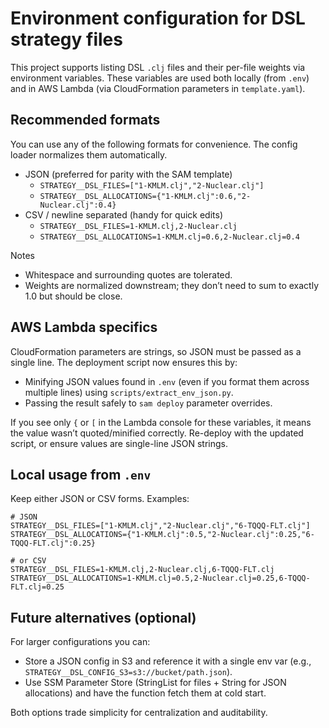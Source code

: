 # Environment configuration for DSL strategy files

This project supports listing DSL `.clj` files and their per-file weights via environment variables. These variables are used both locally (from `.env`) and in AWS Lambda (via CloudFormation parameters in `template.yaml`).

## Recommended formats

You can use any of the following formats for convenience. The config loader normalizes them automatically.

- JSON (preferred for parity with the SAM template)
  - `STRATEGY__DSL_FILES=["1-KMLM.clj","2-Nuclear.clj"]`
  - `STRATEGY__DSL_ALLOCATIONS={"1-KMLM.clj":0.6,"2-Nuclear.clj":0.4}`
- CSV / newline separated (handy for quick edits)
  - `STRATEGY__DSL_FILES=1-KMLM.clj,2-Nuclear.clj`
  - `STRATEGY__DSL_ALLOCATIONS=1-KMLM.clj=0.6,2-Nuclear.clj=0.4`

Notes
- Whitespace and surrounding quotes are tolerated.
- Weights are normalized downstream; they don’t need to sum to exactly 1.0 but should be close.

## AWS Lambda specifics

CloudFormation parameters are strings, so JSON must be passed as a single line. The deployment script now ensures this by:
- Minifying JSON values found in `.env` (even if you format them across multiple lines) using `scripts/extract_env_json.py`.
- Passing the result safely to `sam deploy` parameter overrides.

If you see only `{` or `[` in the Lambda console for these variables, it means the value wasn’t quoted/minified correctly. Re-deploy with the updated script, or ensure values are single-line JSON strings.

## Local usage from `.env`

Keep either JSON or CSV forms. Examples:

```
# JSON
STRATEGY__DSL_FILES=["1-KMLM.clj","2-Nuclear.clj","6-TQQQ-FLT.clj"]
STRATEGY__DSL_ALLOCATIONS={"1-KMLM.clj":0.5,"2-Nuclear.clj":0.25,"6-TQQQ-FLT.clj":0.25}

# or CSV
STRATEGY__DSL_FILES=1-KMLM.clj,2-Nuclear.clj,6-TQQQ-FLT.clj
STRATEGY__DSL_ALLOCATIONS=1-KMLM.clj=0.5,2-Nuclear.clj=0.25,6-TQQQ-FLT.clj=0.25
```

## Future alternatives (optional)

For larger configurations you can:
- Store a JSON config in S3 and reference it with a single env var (e.g., `STRATEGY__DSL_CONFIG_S3=s3://bucket/path.json`).
- Use SSM Parameter Store (StringList for files + String for JSON allocations) and have the function fetch them at cold start.

Both options trade simplicity for centralization and auditability.
